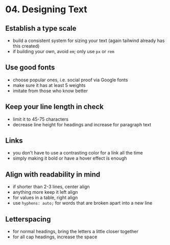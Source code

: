 # 04. Designing Text

## Establish a type scale

- build a consistent system for sizing your text (again tailwind already has this created)
- if building your own, avoid `em`; only use `px` or `rem`

## Use good fonts

- choose popular ones, i.e. social proof via Google fonts
- make sure it has at least 5 weights
- imitate from those who know better

## Keep your line length in check

- limit it to 45-75 characters
- decrease line height for headings and increase for paragraph text

## Links

- you don't have to use a contrasting color for a link all the time
- simply making it bold or have a hover effect is enough

## Align with readability in mind

- if shorter than 2-3 lines, center align
- anything more keep it left align
- for values in a table, right align
- use `hyphens: auto;` for words that are broken apart into a new line

## Letterspacing

- for normal headings, bring the letters a little closer together
- for all cap headings, increase the space
